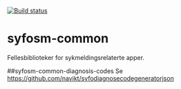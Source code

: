 [![Build status](https://github.com/navikt/syfosm-common/workflows/Publish%20artifacts/badge.svg)](https://github.com/navikt/syfosm-common/workflows/Publish%20artifacts/badge.svg)

# syfosm-common
Fellesbiblioteker for sykmeldingsrelaterte apper. 

##syfosm-common-diagnosis-codes
Se https://github.com/navikt/syfodiagnosecodegeneratorjson
